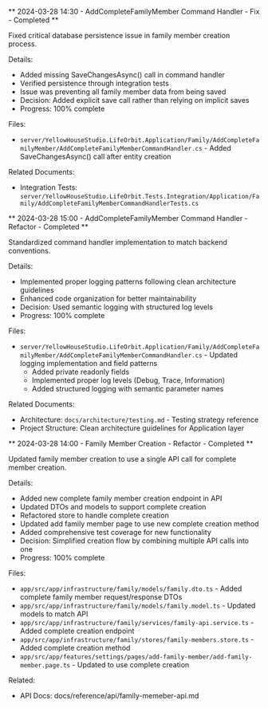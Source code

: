 ** 2024-03-28 14:30 - AddCompleteFamilyMember Command Handler - Fix - Completed **

Fixed critical database persistence issue in family member creation process.

Details:
- Added missing SaveChangesAsync() call in command handler
- Verified persistence through integration tests
- Issue was preventing all family member data from being saved
- Decision: Added explicit save call rather than relying on implicit saves
- Progress: 100% complete

Files:
- `server/YellowHouseStudio.LifeOrbit.Application/Family/AddCompleteFamilyMember/AddCompleteFamilyMemberCommandHandler.cs` - Added SaveChangesAsync() call after entity creation

Related Documents:
- Integration Tests: `server/YellowHouseStudio.LifeOrbit.Tests.Integration/Application/Family/AddCompleteFamilyMemberCommandHandlerTests.cs`

** 2024-03-28 15:00 - AddCompleteFamilyMember Command Handler - Refactor - Completed **

Standardized command handler implementation to match backend conventions.

Details:
- Implemented proper logging patterns following clean architecture guidelines
- Enhanced code organization for better maintainability
- Decision: Used semantic logging with structured log levels
- Progress: 100% complete

Files:
- `server/YellowHouseStudio.LifeOrbit.Application/Family/AddCompleteFamilyMember/AddCompleteFamilyMemberCommandHandler.cs` - Updated logging implementation and field patterns
  - Added private readonly fields
  - Implemented proper log levels (Debug, Trace, Information)
  - Added structured logging with semantic parameter names

Related Documents:
- Architecture: `docs/architecture/testing.md` - Testing strategy reference
- Project Structure: Clean architecture guidelines for Application layer

** 2024-03-28 14:00 - Family Member Creation - Refactor - Completed **

Updated family member creation to use a single API call for complete member creation.

Details:
- Added new complete family member creation endpoint in API
- Updated DTOs and models to support complete creation
- Refactored store to handle complete creation
- Updated add family member page to use new complete creation method
- Added comprehensive test coverage for new functionality
- Decision: Simplified creation flow by combining multiple API calls into one
- Progress: 100% complete

Files:
- `app/src/app/infrastructure/family/models/family.dto.ts` - Added complete family member request/response DTOs
- `app/src/app/infrastructure/family/models/family.model.ts` - Updated models to match API
- `app/src/app/infrastructure/family/services/family-api.service.ts` - Added complete creation endpoint
- `app/src/app/infrastructure/family/stores/family-members.store.ts` - Added complete creation method
- `app/src/app/features/settings/pages/add-family-member/add-family-member.page.ts` - Updated to use complete creation

Related:
- API Docs: docs/reference/api/family-memeber-api.md
